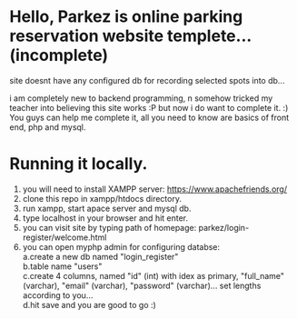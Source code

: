 # Hello, Parkez is online parking reservation website templete...(incomplete)

site doesnt have any configured db for recording selected spots into db...

i am completely new to backend programming, n somehow tricked my teacher into believing this site works :P
but now i do want to complete it. :)
You guys can help me complete it, all you need to know are basics of front end, php and mysql.


# Running it locally.
1. you will need to install XAMPP server: https://www.apachefriends.org/
2. clone this repo in xampp/htdocs directory.
3. run xampp, start apace server and mysql db.
4. type localhost in your browser and hit enter.
5. you can visit site by typing path of homepage: parkez/login-register/welcome.html
6. you can open myphp admin for configuring databse: <br>
     a.create a new db named "login_register" <br>
     b.table name "users" <br>
     c.create 4 columns, named "id" (int) with idex as primary, "full_name" (varchar), "email" (varchar), "password" 
      (varchar)... set lengths according to you... <br>
     d.hit save and you are good to go :)



